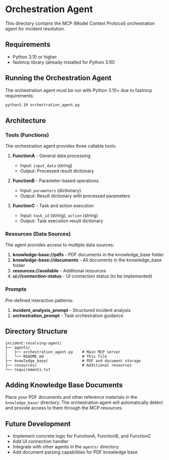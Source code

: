 # Orchestration Agent

This directory contains the MCP (Model Context Protocol) orchestration agent for incident resolution.

## Requirements

- Python 3.10 or higher
- fastmcp library (already installed for Python 3.10)

## Running the Orchestration Agent

The orchestration agent must be run with Python 3.10+ due to fastmcp requirements:

```bash
python3.10 orchestration_agent.py
```

## Architecture

### Tools (Functions)

The orchestration agent provides three callable tools:

1. **FunctionA** - General data processing

   - Input: `input_data` (string)
   - Output: Processed result dictionary

2. **FunctionB** - Parameter-based operations

   - Input: `parameters` (dictionary)
   - Output: Result dictionary with processed parameters

3. **FunctionC** - Task and action execution
   - Input: `task_id` (string), `action` (string)
   - Output: Task execution result dictionary

### Resources (Data Sources)

The agent provides access to multiple data sources:

1. **knowledge-base://pdfs** - PDF documents in the knowledge_base folder
2. **knowledge-base://documents** - All documents in the knowledge_base folder
3. **resources://available** - Additional resources
4. **ui://connection-status** - UI connection status (to be implemented)

### Prompts

Pre-defined interaction patterns:

1. **incident_analysis_prompt** - Structured incident analysis
2. **orchestration_prompt** - Task orchestration guidance

## Directory Structure

```
incident-resolving-agent/
├── agents/
│   ├── orchestration_agent.py    # Main MCP server
│   └── README.md                 # This file
├── knowledge_base/               # PDF and document storage
├── resources/                    # Additional resources
└── requirements.txt
```

## Adding Knowledge Base Documents

Place your PDF documents and other reference materials in the `knowledge_base/` directory. The orchestration agent will automatically detect and provide access to them through the MCP resources.

## Future Development

- Implement concrete logic for FunctionA, FunctionB, and FunctionC
- Add UI connection handler
- Integrate with other agents in the `agents/` directory
- Add document parsing capabilities for PDF knowledge base

